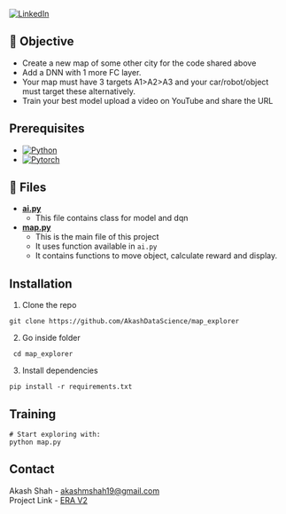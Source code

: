 [![LinkedIn][linkedin-shield]][linkedin-url]

## :jigsaw: Objective

- Create a new map of some other city for the code shared above
- Add a DNN with 1 more FC layer.
- Your map must have 3 targets A1>A2>A3 and your car/robot/object must target these alternatively. 
- Train your best model upload a video on YouTube and share the URL

## Prerequisites
* [![Python][Python.py]][python-url]
* [![Pytorch][PyTorch.tensor]][torch-url]

## :open_file_folder: Files
- [**ai.py**](ai.py)
    - This file contains class for model and dqn
- [**map.py**](map.py)
    - This is the main file of this project
    - It uses function available in `ai.py`
    - It contains functions to move object, calculate reward and display.

## Installation

1. Clone the repo
```
git clone https://github.com/AkashDataScience/map_explorer
```
2. Go inside folder
```
 cd map_explorer
```
3. Install dependencies
```
pip install -r requirements.txt
```

## Training

```
# Start exploring with:
python map.py

```

## Contact

Akash Shah - akashmshah19@gmail.com  
Project Link - [ERA V2](https://github.com/AkashDataScience/ERA-V2/tree/master)


[linkedin-shield]: https://img.shields.io/badge/-LinkedIn-black.svg?style=for-the-badge&logo=linkedin&colorB=555
[linkedin-url]: https://www.linkedin.com/in/akash-m-shah/
[Python.py]:https://img.shields.io/badge/python-3670A0?style=for-the-badge&logo=python&logoColor=ffdd54
[python-url]: https://www.python.org/
[PyTorch.tensor]: https://img.shields.io/badge/PyTorch-%23EE4C2C.svg?style=for-the-badge&logo=PyTorch&logoColor=white
[torch-url]: https://pytorch.org/
[HuggingFace.transformers]: https://img.shields.io/badge/%F0%9F%A4%97-Hugging%20Face-orange
[huggingface-url]: https://huggingface.co/